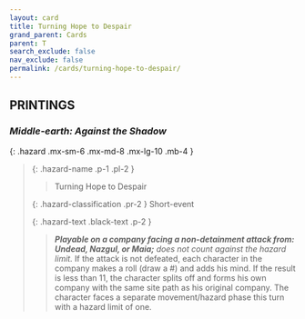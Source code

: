 ```yaml
---
layout: card
title: Turning Hope to Despair
grand_parent: Cards
parent: T
search_exclude: false
nav_exclude: false
permalink: /cards/turning-hope-to-despair/
---
```


## PRINTINGS


### _Middle-earth: Against the Shadow_

{: .hazard .mx-sm-6 .mx-md-8 .mx-lg-10 .mb-4 }
> {: .hazard-name .p-1 .pl-2 }
> > <div class="hazard-mp"></div>
> > <div class="card-name">Turning Hope to Despair</div>
>
> {: .hazard-classification .pr-2 }
> Short-event
>
> {: .hazard-text .black-text .p-2 }
> > ***Playable on a company facing a non-detainment attack from: Undead, Nazgul, or Maia;*** _does not count against the hazard limit._ If the attack is not defeated, each character in the company makes a roll (draw a #) and adds his mind. If the result is less than 11, the character splits off and forms his own company with the same site path as his original company. The character faces a separate movement/hazard phase this turn with a hazard limit of one.  
>
